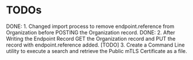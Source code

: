 # TODOs

DONE: 1. Changed import process to remove endpoint.reference from Organization before POSTING the Organization record. 
DONE: 2. After Writing the Endpoint Record GET the Organization record and PUT the record with endpoint.reference added.
[TODO] 3. Create a Command Line utility to execute a search and retrieve the Public mTLS Certificate as a file.


